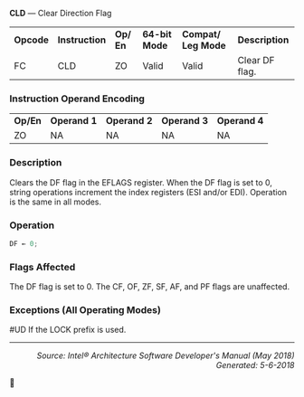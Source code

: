 <b>CLD</b> — Clear Direction Flag
<table>
	<tr>
		<td><b>Opcode</b></td>
		<td><b>Instruction</b></td>
		<td><b>Op/ En</b></td>
		<td><b>64-bit Mode</b></td>
		<td><b>Compat/ Leg Mode</b></td>
		<td><b>Description</b></td>
	</tr>
	<tr>
		<td>FC</td>
		<td>CLD</td>
		<td>ZO</td>
		<td>Valid</td>
		<td>Valid</td>
		<td>Clear DF flag.</td>
	</tr>
</table>


### Instruction Operand Encoding
<table>
	<tr>
		<td><b>Op/En</b></td>
		<td><b>Operand 1</b></td>
		<td><b>Operand 2</b></td>
		<td><b>Operand 3</b></td>
		<td><b>Operand 4</b></td>
	</tr>
	<tr>
		<td>ZO</td>
		<td>NA</td>
		<td>NA</td>
		<td>NA</td>
		<td>NA</td>
	</tr>
</table>


### Description
Clears the DF flag in the EFLAGS register. When the DF flag is set to 0, string operations increment the index registers
 (ESI and/or EDI). Operation is the same in all modes.

### Operation

```java
DF ← 0;
```
### Flags Affected

The DF flag is set to 0. The CF, OF, ZF, SF, AF, and PF flags are unaffected.

### Exceptions (All Operating Modes)

<p>#UD
If the LOCK prefix is used.

 --- 
<p align="right"><i>Source: Intel® Architecture Software Developer's Manual (May 2018)<br>Generated: 5-6-2018</i></p>
